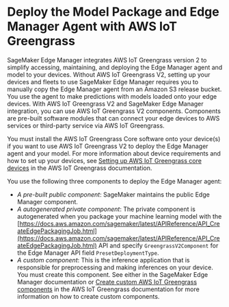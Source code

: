 # Deploy the Model Package and Edge Manager Agent with AWS IoT Greengrass<a name="edge-greengrass"></a>

SageMaker Edge Manager integrates AWS IoT Greengrass version 2 to simplify accessing, maintaining, and deploying the Edge Manager agent and model to your devices\. Without AWS IoT Greengrass V2, setting up your devices and fleets to use SageMaker Edge Manager requires you to manually copy the Edge Manager agent from an Amazon S3 release bucket\. You use the agent to make predictions with models loaded onto your edge devices\. With AWS IoT Greengrass V2 and SageMaker Edge Manager integration, you can use AWS IoT Greengrass V2 components\. Components are pre\-built software modules that can connect your edge devices to AWS services or third\-party service via AWS IoT Greengrass\.

You must install the AWS IoT Greengrass Core software onto your device\(s\) if you want to use AWS IoT Greengrass V2 to deploy the Edge Manager agent and your model\. For more information about device requirements and how to set up your devices, see [Setting up AWS IoT Greengrass core devices](https://docs.aws.amazon.com/greengrass/v2/developerguide/setting-up.html) in the AWS IoT Greengrass documentation\.

You use the following three components to deploy the Edge Manager agent:
+ *A pre\-built public component*: SageMaker maintains the public Edge Manager component\.
+ *A autogenerated private component*: The private component is autogenerated when you package your machine learning model with the [https://docs.aws.amazon.com/sagemaker/latest/APIReference/API_CreateEdgePackagingJob.html](https://docs.aws.amazon.com/sagemaker/latest/APIReference/API_CreateEdgePackagingJob.html) API and specify `GreengrassV2Component` for the Edge Manager API field `PresetDeploymentType`\.
+ *A custom component*: This is the inference application that is responsible for preprocessing and making inferences on your device\. You must create this component\. See either [](edge-greengrass-custom-component.md#edge-greengrass-create-custom-component-how) in the SageMaker Edge Manager documentation or [Create custom AWS IoT Greengrass components](https://docs.aws.amazon.com/greengrass/v2/developerguide/create-components.html) in the AWS IoT Greengrass documentation for more information on how to create custom components\.
